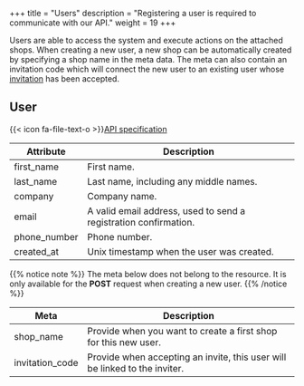 +++
title = "Users"
description = "Registering a user is required to communicate with our API."
weight = 19
+++

Users are able to access the system and execute actions on the attached shops. When creating a new user, a new shop can be automatically created by specifying a shop name in the meta data. The meta can also contain an invitation code which will connect the new user to an existing user whose [invitation](/api/resources/invitations/) has been accepted.

## User

{{< icon fa-file-text-o >}}[API specification](https://docs.myparcel.com/api-specification#/Users)

Attribute    | Description
------------ | -----------
first_name   | First name.
last_name    | Last name, including any middle names.
company      | Company name.
email        | A valid email address, used to send a registration confirmation.
phone_number | Phone number.
created_at   | Unix timestamp when the user was created.

{{% notice note %}}
The meta below does not belong to the resource. It is only available for the **POST** request when creating a new user.
{{% /notice %}}

Meta            | Description
--------------- | -----------
shop_name       | Provide when you want to create a first shop for this new user.
invitation_code | Provide when accepting an invite, this user will be linked to the inviter.
